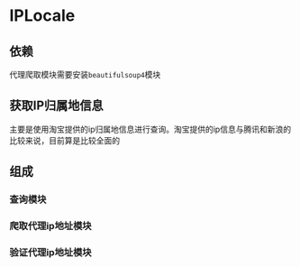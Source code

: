IPLocale
========
## 依赖

代理爬取模块需要安装`beautifulsoup4`模块

## 获取IP归属地信息
主要是使用淘宝提供的ip归属地信息进行查询。淘宝提供的ip信息与腾讯和新浪的比较来说，目前算是比较全面的
## 组成
### 查询模块
### 爬取代理ip地址模块
### 验证代理ip地址模块
